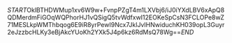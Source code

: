 $START$OklBTHDWMup1xv6W9w+FvnpPZgT4m1LXVbj6/iJ0iYXdLBV6xApQ8QDMerdmFiGOqWQPhorHJ1vQSigQ5tvWdfxwI12EOKeSpCsN3FCLOPe8wZ71MESLkpWMThbqog6E9iR8yrPewI9Ncx7JklJvIHNwiduchKH039opL3Guyr2eJzzbcHLKy3eBjAkcYUoKh2YXk5J4p6kz6RdMsQ78Wg==$END$